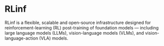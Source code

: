 # RLinf
RLinf is a flexible, scalable and open-source infrastructure designed for reinforcement-learning (RL) post-training of foundation models — including large language models (LLMs), vision-language models (VLMs), and vision-language-action (VLA) models.
